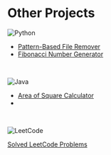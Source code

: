 # Other Projects

![Python](https://img.shields.io/badge/python-3670A0?style=for-the-badge&logo=python&logoColor=ffdd54)
- [Pattern-Based File Remover](https://github.com/m3mentomor1/Pattern-Based-File-Remover)
- [Fibonacci Number Generator](https://github.com/m3mentomor1/Fibonacci_Number_Generator)

<br>

![Java](https://img.shields.io/badge/java-%23ED8B00.svg?style=for-the-badge&logo=openjdk&logoColor=white)
- [Area of Square Calculator](https://github.com/m3mentomor1/Area_of_Square_Calculator)
- 

<br>

![LeetCode](https://img.shields.io/badge/LeetCode-000000?style=for-the-badge&logo=LeetCode&logoColor=#d16c06)

[Solved LeetCode Problems](https://github.com/m3mentomor1/Solved_LeetCode_Problems)
